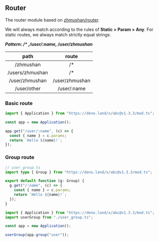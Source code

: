 ## Router

The router module based on
[zhmushan/router](https://github.com/zhmushan/router).

We will always match according to the rules of **Static > Param > Any**. For
static routes, we always match strictly equal strings.

**_Pattern: /\* ,/user/:name, /user/zhmushan_**

|      path       |     route      |
| :-------------: | :------------: |
|    /zhmushan    |      /\*       |
| /users/zhmushan |      /\*       |
| /user/zhmushan  | /user/zhmushan |
|   /user/other   |  /user/:name   |

### Basic route

```ts
import { Application } from "https://deno.land/x/abc@v1.3.3/mod.ts";

const app = new Application();

app.get("/user/:name", (c) => {
  const { name } = c.params;
  return `Hello ${name}!`;
});
```

### Group route

```ts
// user_group.ts
import type { Group } from "https://deno.land/x/abc@v1.3.3/mod.ts";

export default function (g: Group) {
  g.get("/:name", (c) => {
    const { name } = c.params;
    return `Hello ${name}!`;
  });
}
```

```ts
import { Application } from "https://deno.land/x/abc@v1.3.3/mod.ts";
import userGroup from "./user_group.ts";

const app = new Application();

userGroup(app.group("user"));
```
